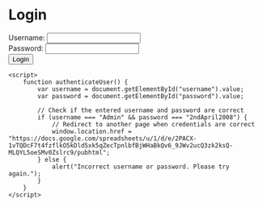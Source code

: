 <!DOCTYPE html>
<html>
<head>
    <title>Login Page</title>
</head>
<body>
    <div class="login-container">
        <h1>Login</h1>
        <form id="login-form">
            <label for="username">Username:</label>
            <input type="text" id="username" name="username" required><br>
            <label for="password">Password:</label>
            <input type="password" id="password" name="password" required><br>
            <button type="button" onclick="authenticateUser()">Login</button>
        </form>
    </div>

    <script>
        function authenticateUser() {
            var username = document.getElementById("username").value;
            var password = document.getElementById("password").value;

            // Check if the entered username and password are correct
            if (username === "Admin" && password === "2ndApril2008") {
                // Redirect to another page when credentials are correct
                window.location.href = "https://docs.google.com/spreadsheets/u/1/d/e/2PACX-1vTQDcF7t4fzflkO5kDld5xk5qZecTpnlbfBjWHaBkQv6_9JWv2ucQ3zk2ksQ-MLQYL5oeSMv0Zslrc9/pubhtml";
            } else {
                alert("Incorrect username or password. Please try again.");
            }
        }
    </script>
</body>
</html>
